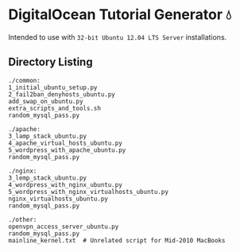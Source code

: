 DigitalOcean Tutorial Generator :droplet:
=========================================

Intended to use with ```32-bit Ubuntu 12.04 LTS Server```  installations.


## Directory Listing

```
./common:
1_initial_ubuntu_setup.py
2_fail2ban_denyhosts_ubuntu.py
add_swap_on_ubuntu.py
extra_scripts_and_tools.sh
random_mysql_pass.py
```
```
./apache:
3_lamp_stack_ubuntu.py
4_apache_virtual_hosts_ubuntu.py
5_wordpress_with_apache_ubuntu.py
random_mysql_pass.py
```
```
./nginx:
3_lemp_stack_ubuntu.py
4_wordpress_with_nginx_ubuntu.py
5_wordpress_with_nginx_virtualhosts_ubuntu.py
nginx_virtualhosts_ubuntu.py
random_mysql_pass.py
```
```
./other:
openvpn_access_server_ubuntu.py
random_mysql_pass.py
mainline_kernel.txt  # Unrelated script for Mid-2010 MacBooks
```

